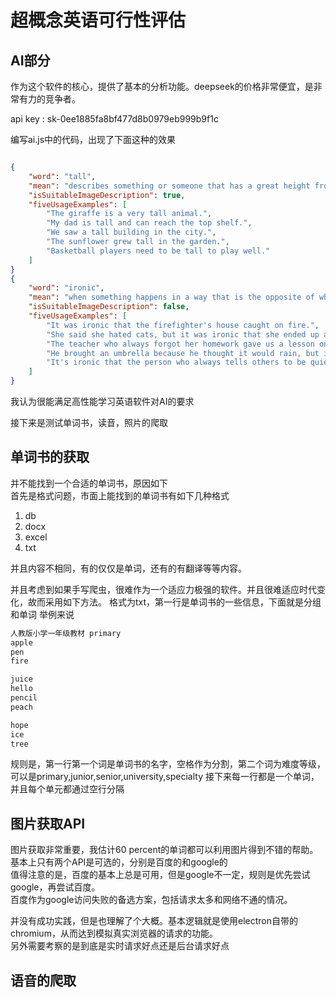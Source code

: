 # 超概念英语可行性评估

## AI部分

作为这个软件的核心，提供了基本的分析功能。deepseek的价格非常便宜，是非常有力的竞争者。

api key : sk-0ee1885fa8bf477d8b0979eb999b9f1c

编写ai.js中的代码，出现了下面这种的效果

``` json

{
    "word": "tall",
    "mean": "describes something or someone that has a great height from bottom to top",
    "isSuitableImageDescription": true,
    "fiveUsageExamples": [
        "The giraffe is a very tall animal.",
        "My dad is tall and can reach the top shelf.",
        "We saw a tall building in the city.",
        "The sunflower grew tall in the garden.",
        "Basketball players need to be tall to play well."
    ]
}
{
    "word": "ironic",
    "mean": "when something happens in a way that is the opposite of what you expected, and it is often funny or surprising",   
    "isSuitableImageDescription": false,
    "fiveUsageExamples": [
        "It was ironic that the firefighter's house caught on fire.",
        "She said she hated cats, but it was ironic that she ended up adopting one.",
        "The teacher who always forgot her homework gave us a lesson on being responsible—how ironic!",
        "He brought an umbrella because he thought it would rain, but it was sunny all day—how ironic!",
        "It's ironic that the person who always tells others to be quiet is the loudest in the room."
    ]
}

```

我认为很能满足高性能学习英语软件对AI的要求

接下来是测试单词书，读音，照片的爬取

## 单词书的获取

并不能找到一个合适的单词书，原因如下   
首先是格式问题，市面上能找到的单词书有如下几种格式

1. db
2. docx
3. excel
4. txt

并且内容不相同，有的仅仅是单词，还有的有翻译等等内容。

并且考虑到如果手写爬虫，很难作为一个适应力极强的软件。并且很难适应时代变化，故而采用如下方法。
格式为txt，第一行是单词书的一些信息，下面就是分组和单词
举例来说
``` txt
人教版小学一年级教材 primary
apple
pen
fire

juice
hello
pencil
peach

hope
ice
tree
```
规则是，第一行第一个词是单词书的名字，空格作为分割，第二个词为难度等级，可以是primary,junior,senior,university,specialty
接下来每一行都是一个单词，并且每个单元都通过空行分隔

## 图片获取API

图片获取非常重要，我估计60 percent的单词都可以利用图片得到不错的帮助。   
基本上只有两个API是可选的，分别是百度的和google的    
值得注意的是，百度的基本上总是可用，但是google不一定，规则是优先尝试google，再尝试百度。   
百度作为google访问失败的备选方案，包括请求太多和网络不通的情况。    

并没有成功实践，但是也理解了个大概。基本逻辑就是使用electron自带的chromium，从而达到模拟真实浏览器的请求的功能。    
另外需要考察的是到底是实时请求好点还是后台请求好点


## 语音的爬取
